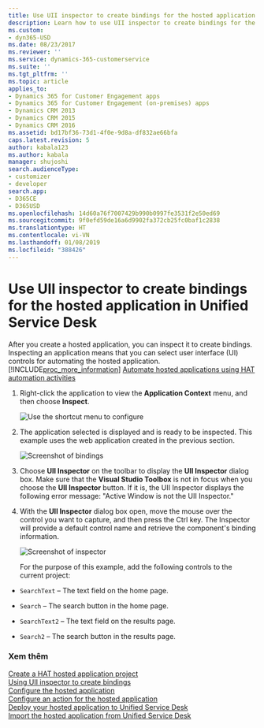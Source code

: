 ```yaml
---
title: Use UII inspector to create bindings for the hosted application in Unified Service Desk for Dynamics 365 for Customer Engagement apps| MicrosoftDocs
description: Learn how to use UII inspector to create bindings for the hosted application in Unified Service Desk.
ms.custom:
- dyn365-USD
ms.date: 08/23/2017
ms.reviewer: ''
ms.service: dynamics-365-customerservice
ms.suite: ''
ms.tgt_pltfrm: ''
ms.topic: article
applies_to:
- Dynamics 365 for Customer Engagement apps
- Dynamics 365 for Customer Engagement (on-premises) apps
- Dynamics CRM 2013
- Dynamics CRM 2015
- Dynamics CRM 2016
ms.assetid: bd17bf36-73d1-4f0e-9d8a-df832ae66bfa
caps.latest.revision: 5
author: kabala123
ms.author: kabala
manager: shujoshi
search.audienceType:
- customizer
- developer
search.app:
- D365CE
- D365USD
ms.openlocfilehash: 14d60a76f7007429b990b0997fe3531f2e50ed69
ms.sourcegitcommit: 9f0efd59de16a6d9902fa372cb25fc0baf1c2838
ms.translationtype: HT
ms.contentlocale: vi-VN
ms.lasthandoff: 01/08/2019
ms.locfileid: "388426"
---
```

# <a name="use-uii-inspector-to-create-bindings-for-the-hosted-application-in-unified-service-desk"></a>Use UII inspector to create bindings for the hosted application in Unified Service Desk
After you create a hosted application, you can inspect it to create bindings. Inspecting an application means that you can select user interface (UI) controls for automating the hosted application. [!INCLUDE[proc_more_information](../includes/proc-more-information.md)] [Automate hosted applications using HAT automation activities](../unified-service-desk/automate-hosted-applications-using-hat-automation-activities.md)  
  
1. Right-click the application to view the **Application Context** menu, and then choose **Inspect**.  
  
   ![Use the shortcut menu to configure](../unified-service-desk/media/usd-create-hat-control-11.png "Use the shortcut menu to configure")  
  
2. The application selected is displayed and is ready to be inspected. This example uses the web application created in the previous section.  
  
   ![Screenshot of bindings](../unified-service-desk/media/usd-bindings.PNG "Screenshot of bindings")  
  
3. Choose **UII Inspector** on the toolbar to display the **UII Inspector** dialog box. Make sure that the **Visual Studio Toolbox** is not in focus when you choose the **UII Inspector** button. If it is, the UII Inspector displays the following error message: "Active Window is not the UII Inspector."  
  
4. With the **UII Inspector** dialog box open, move the mouse over the control you want to capture, and then press the Ctrl key. The Inspector will provide a default control name and retrieve the component's binding information.  
  
   ![Screenshot of inspector](../unified-service-desk/media/usd-inspector.png "Screenshot of inspector")  
  
   For the purpose of this example, add the following controls to the current project:  
  
-   `SearchText` – The text field on the home page.  
  
-   `Search` – The search button in the home page.  
  
-   `SearchText2` – The text field on the results page.  
  
-   `Search2` – The search button in the results page.  
  
### <a name="see-also"></a>Xem thêm  
 [Create a HAT hosted application project](../unified-service-desk/use-hat-software-factory-create-hosted-application.md#Create)   
 [Using UII inspector to create bindings](../unified-service-desk/use-uii-inspector-create-bindings-hosted-application.md)   
 [Configure the hosted application](../unified-service-desk/configure-hosted-application.md)   
 [Configure an action for the hosted application](../unified-service-desk/configure-action-hosted-application.md)   
 [Deploy your hosted application to Unified Service Desk](../unified-service-desk/deploy-hosted-application-unified-service-desk.md#deploy)   
 [Import the hosted application from Unified Service Desk](../unified-service-desk/import-hosted-application-from-unified-service-desk.md)
